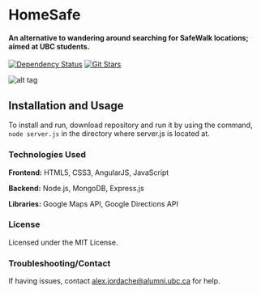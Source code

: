 # HomeSafe

#### An alternative to wandering around searching for SafeWalk locations; aimed at UBC students.

[![Dependency Status](https://img.shields.io/david/therealAJ/HomeSafe.svg)](https://david-dm.org/therealAJ/HomeSafe)
[![Git Stars](https://img.shields.io/github/stars/therealAJ/HomeSafe.svg)](https://github.com/therealAJ/HomeSafe)

![alt tag](https://raw.githubusercontent.com/therealAJ/HomeSafe/master/Animation.gif)

## Installation and Usage

To install and run, download repository and run it by using the command, ```node server.js``` in the directory where server.js is located at.

### Technologies Used
**Frontend:** HTML5, CSS3, AngularJS, JavaScript

**Backend:** Node.js, MongoDB, Express.js

**Libraries:** Google Maps API, Google Directions API

### License
Licensed under the MIT License.

### Troubleshooting/Contact
If having issues, contact alex.jordache@alumni.ubc.ca for help.

